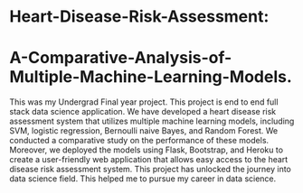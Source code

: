 # Heart-Disease-Risk-Assessment: 
# A-Comparative-Analysis-of-Multiple-Machine-Learning-Models.

This was my Undergrad Final year project. This project is end to end full stack data science application. 
We have developed a heart disease risk assessment system that utilizes multiple machine learning models, including SVM, logistic regression, Bernoulli naive Bayes, and Random Forest. We conducted a comparative study on the performance of these models. Moreover, we deployed the models using Flask, Bootstrap, and Heroku to create a user-friendly web application that allows easy access to the heart disease risk assessment system.
This project has unlocked the journey into data science field. This helped me to pursue my career in data science.


